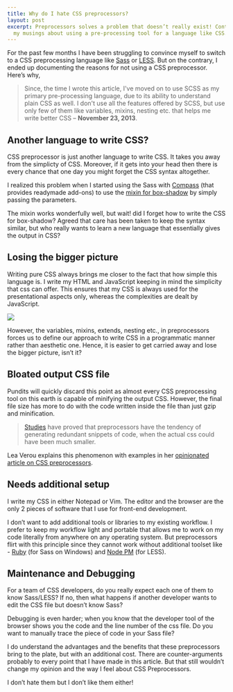 ```yaml
---
title: Why do I hate CSS preprocessors?
layout: post
excerpt: Preprocessors solves a problem that doesn’t really exist! Continue reading
  my musings about using a pre-processing tool for a language like CSS.
---
```


For the past few months I have been struggling to convince myself to switch to a CSS preprocessing language like [Sass](http://sass-lang.com/) or [LESS](http://www.lesscss.org/). But on the contrary, I ended up documenting the reasons for not using a CSS preprocessor. Here’s why,

> Since, the time I wrote this article, I've moved on to use SCSS as my primary pre-processing language, due to its ability to understand plain CSS as well. I don't use all the features offered by SCSS, but use only few of them like variables, mixins, nesting etc. that helps me write better CSS – **November 23, 2013**.

<!-- more -->

## Another language to write CSS?

CSS preprocessor is just another language to write CSS. It takes you away from the simplicty of CSS. Moreover, if it gets into your head then there is every chance that one day you might forget the CSS syntax altogether.

I realized this problem when I started using the Sass with [Compass](http://compass-style.org/) (that provides readymade add-ons) to use the [mixin for box-shadow](http://compass-style.org/reference/compass/css3/box_shadow/) by simply passing the parameters.

The mixin works wonderfully well, but wait! did I forget how to write the CSS for box-shadow? Agreed that care has been taken to keep the syntax similar, but who really wants to learn a new language that essentially gives the output in CSS?

## Losing the bigger picture

Writing pure CSS always brings me closer to the fact that how simple this language is. I write my HTML and JavaScript keeping in mind the simplicity that css can offer. This ensures that my CSS is always used for the presentational aspects only, whereas the complexities are dealt by JavaScript.

![](https://d262ilb51hltx0.cloudfront.net/fit/t/1800/756/0*MIhIq2HVG_osB0mU.jpeg)

However, the variables, mixins, extends, nesting etc., in preprocessors forces us to define our approach to write CSS in a programmatic manner rather than aesthetic one. Hence, it is easier to get carried away and lose the bigger picture, isn’t it?

## Bloated output CSS file

Pundits will quickly discard this point as almost every CSS preprocessing tool on this earth is capable of minifying the output CSS. However, the final file size has more to do with the code written inside the file than just gzip and minification.

> [Studies]() have proved that preprocessors have the tendency of generating redundant snippets of code, when the actual css could have been much smaller.

Lea Verou explains this phenomenon with examples in her [opinionated article on CSS preprocessors](http://lea.verou.me/2011/03/on-css-preprocessors/).

## Needs additional setup

I write my CSS in either Notepad or Vim. The editor and the browser are the only 2 pieces of software that I use for front-end development.

I don’t want to add additional tools or libraries to my existing workflow. I prefer to keep my workflow light and portable that allows me to work on my code literally from anywhere on any operating system. But preprocessors flirt with this principle since they cannot work without additional toolset like - [Ruby](https://www.ruby-lang.org/en/) (for Sass on Windows) and [Node PM](http://nodejs.org/) (for LESS).

## Maintenance and Debugging

For a team of CSS developers, do you really expect each one of them to know Sass/LESS? If no, then what happens if another developer wants to edit the CSS file but doesn’t know Sass?

Debugging is even harder; when you know that the developer tool of the browser shows you the code and the line number of the css file. Do you want to manually trace the piece of code in your Sass file?

I do understand the advantages and the benefits that these preprocessors bring to the plate, but with an additional cost. There are counter-arguments probably to every point that I have made in this article. But that still wouldn’t change my opinion and the way I feel about CSS Preprocessors.

I don’t hate them but I don’t like them either!